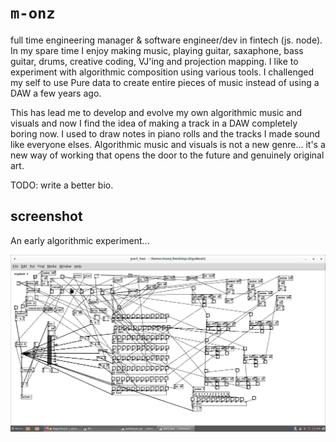 # `m-onz`

full time engineering manager & software engineer/dev in fintech (js. node). In my spare time I enjoy making music, playing guitar, saxaphone, bass guitar, drums, creative coding, VJ'ing and projection mapping. I like to experiment with algorithmic composition using various tools. I challenged my self to use Pure data to create entire pieces of music instead of using a DAW a few years ago. 

This has lead me to develop and evolve my own algorithmic music and visuals and now I find the idea of making a track in a DAW completely boring now. I used to draw notes in piano rolls and the tracks I made sound like everyone elses. Algorithmic music and visuals is not a new genre... it's a new way of working that opens the door to the future and genuinely original art.

TODO: write a better bio.

## screenshot

An early algorithmic experiment...

<img src="3.png" />
